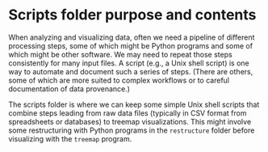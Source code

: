 # Scripts folder purpose and contents

When analyzing and visualizing data, often we need a pipeline of 
different processing steps, some of which might be Python programs 
and some of which might be other software.  We may need to repeat 
those steps consistently for many input files.  A script (e.g., a 
Unix shell script) is one way to automate and document such a series 
of steps.  (There are others, some of which are more suited to 
complex workflows or to careful documentation of data provenance.)

The scripts folder is where we can keep some simple Unix shell 
scripts that combine steps leading from raw data files (typically in 
CSV format from spreadsheets or databases) to treemap visualizations.
This might involve some restructuring with Python programs in the 
`restructure` folder before visualizing with the `treemap` program. 

